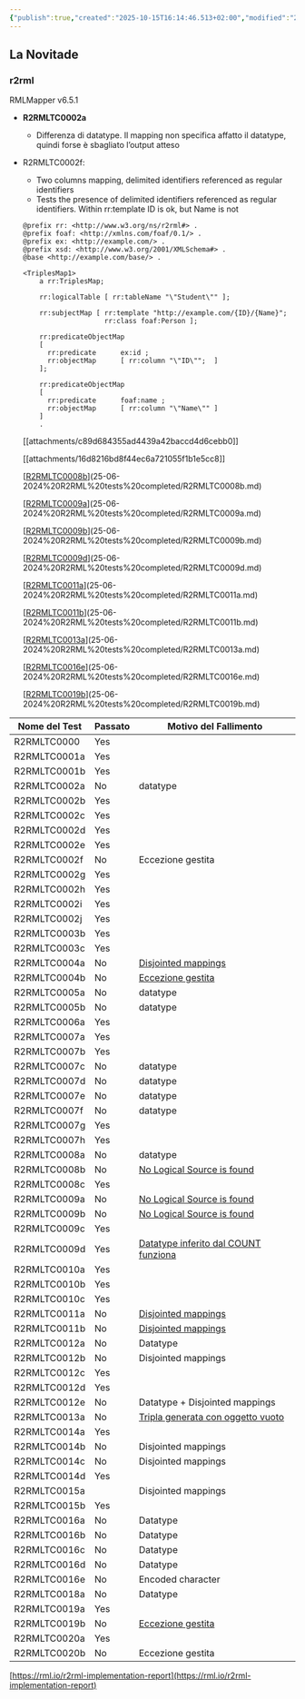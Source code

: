 ```yaml
---
{"publish":true,"created":"2025-10-15T16:14:46.513+02:00","modified":"2024-06-25T12:00:00.000+02:00","cssclasses":""}
---
```



## La Novitade

### r2rml

RMLMapper v6.5.1

- **R2RMLTC0002a**
    - Differenza di datatype. Il mapping non specifica affatto il datatype, quindi forse è sbagliato l’output atteso
- R2RMLTC0002f:
    - Two columns mapping, delimited identifiers referenced as regular identifiers
    - Tests the presence of delimited identifiers referenced as regular identifiers. Within rr:template ID is ok, but Name is not
    
    ```TURTLE
    @prefix rr: <http://www.w3.org/ns/r2rml#> .
    @prefix foaf: <http://xmlns.com/foaf/0.1/> .
    @prefix ex: <http://example.com/> .
    @prefix xsd: <http://www.w3.org/2001/XMLSchema#> .
    @base <http://example.com/base/> .
    
    <TriplesMap1>
        a rr:TriplesMap;
        
        rr:logicalTable [ rr:tableName "\"Student\"" ];
    
        rr:subjectMap [ rr:template "http://example.com/{ID}/{Name}";
                        rr:class foaf:Person ];
    
        rr:predicateObjectMap
        [ 
          rr:predicate		ex:id ; 
          rr:objectMap		[ rr:column "\"ID\"";  ]
        ];
    
        rr:predicateObjectMap
        [ 
          rr:predicate		foaf:name ; 
          rr:objectMap		[ rr:column "\"Name\"" ]
    	]
        .
    ```
    
    [[attachments/c89d684355ad4439a42baccd4d6cebb0]]
    
    [[attachments/16d8216bd8f44ec6a721055f1b1e5cc8]]
    
    [[R2RMLTC0008b](https://dvcs.w3.org/hg/rdb2rdf-tests/raw-file/default/D008-1table1compositeprimarykey3columns1row/manifest.ttl#tc0008b)](25-06-2024%20R2RML%20tests%20completed/R2RMLTC0008b.md)
    
    [[R2RMLTC0009a](https://dvcs.w3.org/hg/rdb2rdf-tests/raw-file/default/D009-2tables1primarykey1foreignkey/manifest.ttl#tc0009a)](25-06-2024%20R2RML%20tests%20completed/R2RMLTC0009a.md)
    
    [[R2RMLTC0009b](https://dvcs.w3.org/hg/rdb2rdf-tests/raw-file/default/D009-2tables1primarykey1foreignkey/manifest.ttl#tc0009b)](25-06-2024%20R2RML%20tests%20completed/R2RMLTC0009b.md)
    
    [[R2RMLTC0009d](https://dvcs.w3.org/hg/rdb2rdf-tests/raw-file/default/D009-2tables1primarykey1foreignkey/manifest.ttl#tc0009d)](25-06-2024%20R2RML%20tests%20completed/R2RMLTC0009d.md)
    
    [[R2RMLTC0011a](https://dvcs.w3.org/hg/rdb2rdf-tests/raw-file/default/D011-M2MRelations/manifest.ttl#tc0011a)](25-06-2024%20R2RML%20tests%20completed/R2RMLTC0011a.md)
    
    [[R2RMLTC0011b](https://dvcs.w3.org/hg/rdb2rdf-tests/raw-file/default/D011-M2MRelations/manifest.ttl#tc0011b)](25-06-2024%20R2RML%20tests%20completed/R2RMLTC0011b.md)
    
    [[R2RMLTC0013a](https://dvcs.w3.org/hg/rdb2rdf-tests/raw-file/default/D013-1table1primarykey3columns2rows1nullvalue/manifest.ttl#tc0013a)](25-06-2024%20R2RML%20tests%20completed/R2RMLTC0013a.md)
    
    [[R2RMLTC0016e](https://dvcs.w3.org/hg/rdb2rdf-tests/raw-file/default/D016-1table1primarykey10columns3rowsSQLdatatypes/manifest.ttl#tc0016e)](25-06-2024%20R2RML%20tests%20completed/R2RMLTC0016e.md)
    
    [[R2RMLTC0019b](https://dvcs.w3.org/hg/rdb2rdf-tests/raw-file/default/D019-1table1primarykey3columns3rows/manifest.ttl#tc0019b)](25-06-2024%20R2RML%20tests%20completed/R2RMLTC0019b.md)
    

| Nome del Test | Passato | Motivo del Fallimento |
| --- | --- | --- |
| R2RMLTC0000 | Yes |  |
| R2RMLTC0001a | Yes |  |
| R2RMLTC0001b | Yes |  |
| R2RMLTC0002a | No | datatype |
| R2RMLTC0002b | Yes |  |
| R2RMLTC0002c | Yes |  |
| R2RMLTC0002d | Yes |  |
| R2RMLTC0002e | Yes |  |
| R2RMLTC0002f | No | Eccezione gestita |
| R2RMLTC0002g | Yes |  |
| R2RMLTC0002h | Yes |  |
| R2RMLTC0002i | Yes |  |
| R2RMLTC0002j | Yes |  |
| R2RMLTC0003b | Yes |  |
| R2RMLTC0003c | Yes |  |
| R2RMLTC0004a | No | [Disjointed mappings](https://www.notion.so/R2RMLTC0004a-150c50216dc84dec986ac13d8ed4b3de?pvs=21) |
| R2RMLTC0004b | No | [Eccezione gestita](https://www.notion.so/R2RMLTC0004b-038dacf025db4417a31a2daf7fa3e9cf?pvs=21) |
| R2RMLTC0005a | No | datatype |
| R2RMLTC0005b | No | datatype |
| R2RMLTC0006a | Yes |  |
| R2RMLTC0007a | Yes |  |
| R2RMLTC0007b | Yes |  |
| R2RMLTC0007c | No | datatype |
| R2RMLTC0007d | No | datatype |
| R2RMLTC0007e | No | datatype |
| R2RMLTC0007f | No | datatype |
| R2RMLTC0007g | Yes |  |
| R2RMLTC0007h | Yes |  |
| R2RMLTC0008a | No | datatype |
| R2RMLTC0008b | No | [No Logical Source is found](https://www.notion.so/R2RMLTC0008b-e401e5c242ea496e97cc121e3fc9e96f?pvs=21) |
| R2RMLTC0008c | Yes |  |
| R2RMLTC0009a | No | [No Logical Source is found](https://www.notion.so/R2RMLTC0009a-217354a0e01246e4b7f5243b04554002?pvs=21) |
| R2RMLTC0009b | No | [No Logical Source is found](https://www.notion.so/R2RMLTC0009b-88084f468eac42c48480552bcd6dd57c?pvs=21) |
| R2RMLTC0009c | Yes |  |
| R2RMLTC0009d | Yes | [Datatype inferito dal COUNT funziona](https://www.notion.so/R2RMLTC0009d-0c54d330b5b34433a7d1fe73119f69f5?pvs=21) |
| R2RMLTC0010a | Yes |  |
| R2RMLTC0010b | Yes |  |
| R2RMLTC0010c | Yes |  |
| R2RMLTC0011a | No | [Disjointed mappings](https://www.notion.so/R2RMLTC0011a-3d09b93bc0894f6caed8015548c6b703?pvs=21) |
| R2RMLTC0011b | No | [Disjointed mappings](https://www.notion.so/R2RMLTC0011b-b55e0ea8f79e464b823291ed2388685a?pvs=21) |
| R2RMLTC0012a | No | Datatype |
| R2RMLTC0012b | No | Disjointed mappings |
| R2RMLTC0012c | Yes |  |
| R2RMLTC0012d | Yes |  |
| R2RMLTC0012e | No | Datatype + Disjointed mappings |
| R2RMLTC0013a | No | [Tripla generata con oggetto vuoto](https://www.notion.so/R2RMLTC0013a-a84d9691ee6a422d8e092065e4af4afd?pvs=21) |
| R2RMLTC0014a | Yes |  |
| R2RMLTC0014b | No | Disjointed mappings |
| R2RMLTC0014c | No | Disjointed mappings |
| R2RMLTC0014d | Yes |  |
| R2RMLTC0015a |  | Disjointed mappings |
| R2RMLTC0015b | Yes |  |
| R2RMLTC0016a | No | Datatype |
| R2RMLTC0016b | No | Datatype |
| R2RMLTC0016c | No | Datatype |
| R2RMLTC0016d | No | Datatype |
| R2RMLTC0016e | No | Encoded character |
| R2RMLTC0018a | No | Datatype |
| R2RMLTC0019a | Yes |  |
| R2RMLTC0019b | No | [Eccezione gestita](https://www.notion.so/R2RMLTC0019b-ed5138b8546d4d229940469ab8475ce1?pvs=21) |
| R2RMLTC0020a | Yes |  |
| R2RMLTC0020b | No | Eccezione gestita |

[https://rml.io/r2rml-implementation-report](https://rml.io/r2rml-implementation-report)